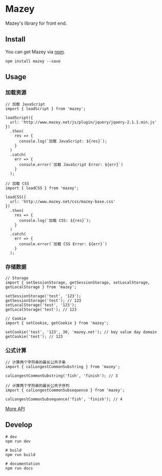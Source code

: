 # Mazey

Mazey's library for front end.

## Install

You can get Mazey via [npm](https://www.npmjs.com/package/mazey).

```
npm install mazey --save
```

## Usage

### 加载资源

```
// 加载 JavaScript
import { loadScript } from 'mazey';

loadScript({
  url: 'http://www.mazey.net/js/plugin/jquery/jquery-2.1.1.min.js'
})
  .then(
    res => {
      console.log(`加载 JavaScript: ${res}`);
    }
  )
  .catch(
    err => {
      console.error(`加载 JavaScript Error: ${err}`)
    }
  );
```

```
// 加载 CSS
import { loadCSS } from 'mazey';

loadCSS({
  url: 'http://www.mazey.net/css/mazey-base.css'
})
  .then(
    res => {
      console.log(`加载 CSS: ${res}`);
    }
  )
  .catch(
    err => {
      console.error(`加载 CSS Error: ${err}`)
    }
  );
```

### 存储数据

```
// Storage
import { setSessionStorage, getSessionStorage, setLocalStorage, getLocalStorage } from 'mazey';

setSessionStorage('test', '123');
getSessionStorage('test'); // 123
setLocalStorage('test', '123');
getLocalStorage('test'); // 123
```

```
// Cookie
import { setCookie, getCookie } from 'mazey';

setCookie('test', '123', 30, 'mazey.net'); // key value day domain
getCookie('test'); // 123
```

### 公式计算

```
// 计算两个字符串的最长公共子串
import { calLongestCommonSubstring } from 'mazey';

calLongestCommonSubstring('fish', 'finish'); // 3
```

```
// 计算两个字符串的最长公共子序列
import { calLongestCommonSubsequence } from 'mazey';

calLongestCommonSubsequence('fish', 'finish'); // 4
```

[More API](https://mazey.cn/docs/mazey/modules/_index_.html)

## Develop

```
# dev
npm run dev

# build
npm run build

# documentation
npm run docs
```